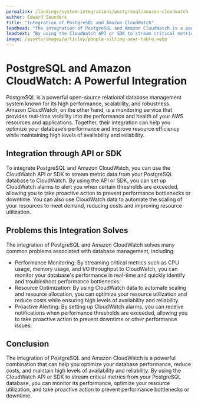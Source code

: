 ```yaml
---
permalink: /landings/system-integrations/postgresql/amazon-cloudwatch
author: Edward Saunders
title: "Integration of PostgreSQL and Amazon CloudWatch"
leadhead: "The integration of PostgreSQL and Amazon CloudWatch is a powerful combination that can help you optimize your database performance, reduce costs, and maintain high levels of availability and reliability"
leadtext: "By using the CloudWatch API or SDK to stream critical metrics from your PostgreSQL database, you can monitor its performance, optimize your resource utilization, and take proactive action to prevent performance bottlenecks or downtime."
image: /assets/images/articles/people-sitting-near-table.webp
---
```

<div class="arttext">  <h1>PostgreSQL and Amazon CloudWatch: A Powerful Integration</h1>
  
  <p>PostgreSQL is a powerful open-source relational database management system known for its high performance, scalability, and robustness. Amazon CloudWatch, on the other hand, is a monitoring service that provides real-time visibility into the performance and health of your AWS resources and applications. Together, their integration can help you optimize your database’s performance and improve resource efficiency while maintaining high levels of availability and reliability.</p>
  
  <h2>Integration through API or SDK</h2>
  
  <p>To integrate PostgreSQL and Amazon CloudWatch, you can use the CloudWatch API or SDK to stream metric data from your PostgreSQL database to CloudWatch. By using the API or SDK, you can set up CloudWatch alarms to alert you when certain thresholds are exceeded, allowing you to take proactive action to prevent performance bottlenecks or downtime. You can also use CloudWatch data to automate the scaling of your resources to meet demand, reducing costs and improving resource utilization. </p>
  
  <h2>Problems this Integration Solves</h2>
  
  <p>The integration of PostgreSQL and Amazon CloudWatch solves many common problems associated with database management, including:</p>
  
  <ul>
    <li>Performance Monitoring: By streaming critical metrics such as CPU usage, memory usage, and I/O throughput to CloudWatch, you can monitor your database's performance in real-time and quickly identify and troubleshoot performance bottlenecks.</li>
    <li>Resource Optimization: By using CloudWatch data to automate scaling and resource allocation, you can optimize your resource utilization and reduce costs while ensuring high levels of availability and reliability.</li>
    <li>Proactive Alerting: By setting up CloudWatch alarms, you can receive notifications when performance thresholds are exceeded, allowing you to take proactive action to prevent downtime or other performance issues.</li>
  </ul>
  
  <h2>Conclusion</h2>
  
  <p>The integration of PostgreSQL and Amazon CloudWatch is a powerful combination that can help you optimize your database performance, reduce costs, and maintain high levels of availability and reliability. By using the CloudWatch API or SDK to stream critical metrics from your PostgreSQL database, you can monitor its performance, optimize your resource utilization, and take proactive action to prevent performance bottlenecks or downtime. </p>
  
</div>